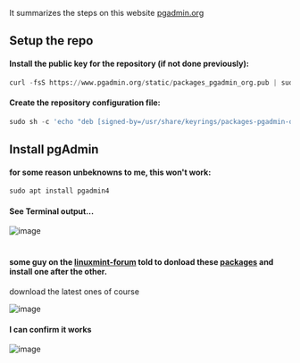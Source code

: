 It summarizes the steps on this website [pgadmin.org](https://www.pgadmin.org/docs/pgadmin4/latest/container_deployment.html)

## Setup the repo

#### Install the public key for the repository (if not done previously):
```python
curl -fsS https://www.pgadmin.org/static/packages_pgadmin_org.pub | sudo gpg --dearmor -o /usr/share/keyrings/packages-pgadmin-org.gpg
```

#### Create the repository configuration file:
```python
sudo sh -c 'echo "deb [signed-by=/usr/share/keyrings/packages-pgadmin-org.gpg] https://ftp.postgresql.org/pub/pgadmin/pgadmin4/apt/$(lsb_release -cs) pgadmin4 main" > /etc/apt/sources.list.d/pgadmin4.list && apt update'
```

## Install pgAdmin

#### for some reason unbeknowns to me, this won't work:
```python
sudo apt install pgadmin4
```
#### See Terminal output...

![image](https://github.com/Arskan17/Linux-programs-how_to_install/assets/75216911/0498cb73-46f3-4f13-bbeb-d0a7b81c02b3)



#
#### some guy on the [linuxmint-forum](https://forums.linuxmint.com/viewtopic.php?t=393497) told to donload these [packages](https://ftp.postgresql.org/pub/pgadmin/pgadmin4/apt/jammy/dists/pgadmin4/main/binary-amd64/) and install one after the other.
download the latest ones of course

![image](https://github.com/Arskan17/Linux-programs-how_to_install/assets/75216911/909566c0-91f2-4e86-9ec8-c9ad74f581d7)


#### I can confirm it works

![image](https://github.com/Arskan17/Linux-programs-how_to_install/assets/75216911/0575334b-d46d-406f-a894-19748328a405)


